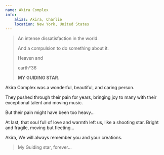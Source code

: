 ```yaml
---
name: Akira Complex
info:
    alias: Akira, Charlie
    location: New York, United States
---
```


> An intense dissatisfaction in the world.
>
> And a compulsion to do something about it.
>
> Heaven and
> 
> earth*36
>
> **MY GUIDING STAR**.

<BlurBlock>
Akira Complex was a wonderful, beautiful, and caring person.

They pushed through their pain for years, bringing joy to many with their exceptional talent and moving music.

But their pain might have been too heavy...

At last, that soul full of love and warmth left us, like a shooting star.
Bright and fragile,
moving but fleeting...

Akira, We will always remember you and your creations.
</BlurBlock>

> My Guiding star, forever...
